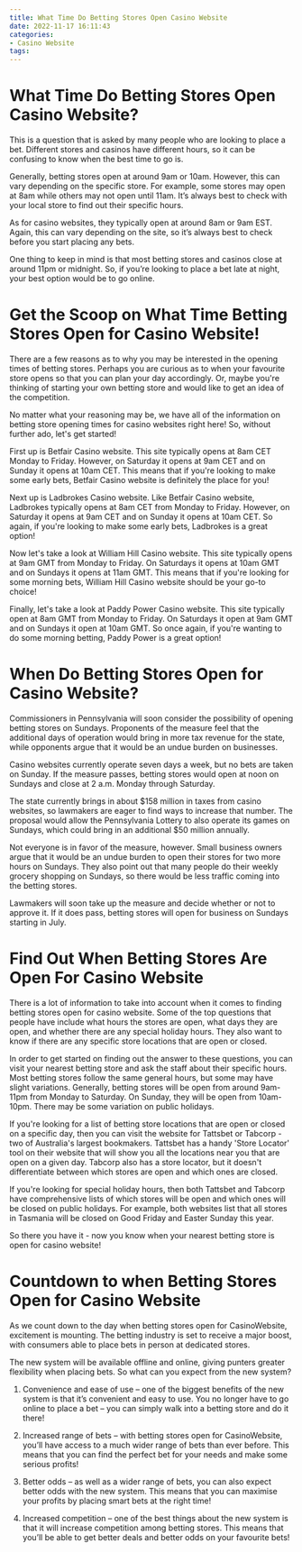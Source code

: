 ```yaml
---
title: What Time Do Betting Stores Open Casino Website
date: 2022-11-17 16:11:43
categories:
- Casino Website
tags:
---
```



#  What Time Do Betting Stores Open Casino Website?

This is a question that is asked by many people who are looking to place a bet. Different stores and casinos have different hours, so it can be confusing to know when the best time to go is.

Generally, betting stores open at around 9am or 10am. However, this can vary depending on the specific store. For example, some stores may open at 8am while others may not open until 11am. It’s always best to check with your local store to find out their specific hours.

As for casino websites, they typically open at around 8am or 9am EST. Again, this can vary depending on the site, so it’s always best to check before you start placing any bets.

One thing to keep in mind is that most betting stores and casinos close at around 11pm or midnight. So, if you’re looking to place a bet late at night, your best option would be to go online.

#  Get the Scoop on What Time Betting Stores Open for Casino Website!

There are a few reasons as to why you may be interested in the opening times of betting stores. Perhaps you are curious as to when your favourite store opens so that you can plan your day accordingly. Or, maybe you're thinking of starting your own betting store and would like to get an idea of the competition.

No matter what your reasoning may be, we have all of the information on betting store opening times for casino websites right here! So, without further ado, let's get started!

First up is Betfair Casino website. This site typically opens at 8am CET Monday to Friday. However, on Saturday it opens at 9am CET and on Sunday it opens at 10am CET. This means that if you're looking to make some early bets, Betfair Casino website is definitely the place for you!

Next up is Ladbrokes Casino website. Like Betfair Casino website, Ladbrokes typically opens at 8am CET from Monday to Friday. However, on Saturday it opens at 9am CET and on Sunday it opens at 10am CET. So again, if you're looking to make some early bets, Ladbrokes is a great option!

Now let's take a look at William Hill Casino website. This site typically opens at 9am GMT from Monday to Friday. On Saturdays it opens at 10am GMT and on Sundays it opens at 11am GMT. This means that if you're looking for some morning bets, William Hill Casino website should be your go-to choice!

Finally, let's take a look at Paddy Power Casino website. This site typically open at 8am GMT from Monday to Friday. On Saturdays it open at 9am GMT and on Sundays it open at 10am GMT. So once again, if you're wanting to do some morning betting, Paddy Power is a great option!

#  When Do Betting Stores Open for Casino Website? 

Commissioners in Pennsylvania will soon consider the possibility of opening betting stores on Sundays. Proponents of the measure feel that the additional days of operation would bring in more tax revenue for the state, while opponents argue that it would be an undue burden on businesses.

Casino websites currently operate seven days a week, but no bets are taken on Sunday. If the measure passes, betting stores would open at noon on Sundays and close at 2 a.m. Monday through Saturday. 

The state currently brings in about $158 million in taxes from casino websites, so lawmakers are eager to find ways to increase that number. The proposal would allow the Pennsylvania Lottery to also operate its games on Sundays, which could bring in an additional $50 million annually. 

Not everyone is in favor of the measure, however. Small business owners argue that it would be an undue burden to open their stores for two more hours on Sundays. They also point out that many people do their weekly grocery shopping on Sundays, so there would be less traffic coming into the betting stores. 

Lawmakers will soon take up the measure and decide whether or not to approve it. If it does pass, betting stores will open for business on Sundays starting in July.

#  Find Out When Betting Stores Are Open For Casino Website 

There is a lot of information to take into account when it comes to finding betting stores open for casino website.  Some of the top questions that people have include what hours the stores are open, what days they are open, and whether there are any special holiday hours. They also want to know if there are any specific store locations that are open or closed.

In order to get started on finding out the answer to these questions, you can visit your nearest betting store and ask the staff about their specific hours. Most betting stores follow the same general hours, but some may have slight variations. Generally, betting stores will be open from around 9am-11pm from Monday to Saturday. On Sunday, they will be open from 10am-10pm. There may be some variation on public holidays.

If you're looking for a list of betting store locations that are open or closed on a specific day, then you can visit the website for Tattsbet or Tabcorp - two of Australia's largest bookmakers. Tattsbet has a handy 'Store Locator' tool on their website that will show you all the locations near you that are open on a given day. Tabcorp also has a store locator, but it doesn't differentiate between which stores are open and which ones are closed. 

If you're looking for special holiday hours, then both Tattsbet and Tabcorp have comprehensive lists of which stores will be open and which ones will be closed on public holidays. For example, both websites list that all stores in Tasmania will be closed on Good Friday and Easter Sunday this year. 

So there you have it - now you know when your nearest betting store is open for casino website!

#  Countdown to when Betting Stores Open for Casino Website

As we count down to the day when betting stores open for CasinoWebsite, excitement is mounting. The betting industry is set to receive a major boost, with consumers able to place bets in person at dedicated stores.

The new system will be available offline and online, giving punters greater flexibility when placing bets. So what can you expect from the new system?

1. Convenience and ease of use – one of the biggest benefits of the new system is that it’s convenient and easy to use. You no longer have to go online to place a bet – you can simply walk into a betting store and do it there!

2. Increased range of bets – with betting stores open for CasinoWebsite, you’ll have access to a much wider range of bets than ever before. This means that you can find the perfect bet for your needs and make some serious profits!

3. Better odds – as well as a wider range of bets, you can also expect better odds with the new system. This means that you can maximise your profits by placing smart bets at the right time!

4. Increased competition – one of the best things about the new system is that it will increase competition among betting stores. This means that you’ll be able to get better deals and better odds on your favourite bets!